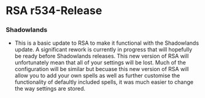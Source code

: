 # RSA r534-Release

### Shadowlands
* This is a basic update to RSA to make it functional with the Shadowlands update. A significant rework is currently in progress that will hopefully be ready before Shadowlands releases. This new version of RSA will unfortunately mean that all of your settings will be lost. Much of the configuration will be similar but becuase this new version of RSA will allow you to add your own spells as well as further customise the functionality of defaultly included spells, it was much easier to change the way settings are stored.